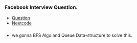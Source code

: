 ### Facebook Interview Question.
* [Question](https://leetcode.com/problems/binary-tree-level-order-traversal)
* [Neetcode](https://www.youtube.com/watch?v=6ZnyEApgFYg)

### 
* we gonna BFS Algo and Queue Data-structure to solve this.